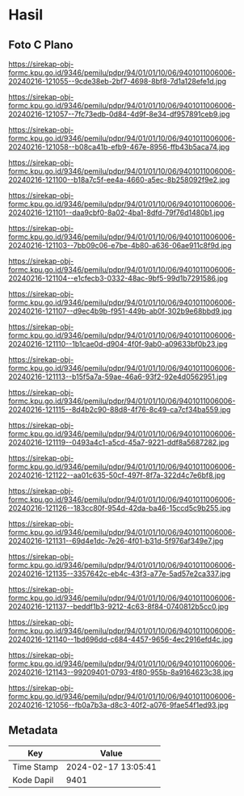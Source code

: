 # Hasil

## Foto C Plano

https://sirekap-obj-formc.kpu.go.id/9346/pemilu/pdpr/94/01/01/10/06/9401011006006-20240216-121055--9cde38eb-2bf7-4698-8bf8-7d1a128efe1d.jpg

https://sirekap-obj-formc.kpu.go.id/9346/pemilu/pdpr/94/01/01/10/06/9401011006006-20240216-121057--7fc73edb-0d84-4d9f-8e34-df957891ceb9.jpg

https://sirekap-obj-formc.kpu.go.id/9346/pemilu/pdpr/94/01/01/10/06/9401011006006-20240216-121058--b08ca41b-efb9-467e-8956-ffb43b5aca74.jpg

https://sirekap-obj-formc.kpu.go.id/9346/pemilu/pdpr/94/01/01/10/06/9401011006006-20240216-121100--b18a7c5f-ee4a-4660-a5ec-8b258092f9e2.jpg

https://sirekap-obj-formc.kpu.go.id/9346/pemilu/pdpr/94/01/01/10/06/9401011006006-20240216-121101--daa9cbf0-8a02-4ba1-8dfd-79f76d1480b1.jpg

https://sirekap-obj-formc.kpu.go.id/9346/pemilu/pdpr/94/01/01/10/06/9401011006006-20240216-121103--7bb09c06-e7be-4b80-a636-06ae911c8f9d.jpg

https://sirekap-obj-formc.kpu.go.id/9346/pemilu/pdpr/94/01/01/10/06/9401011006006-20240216-121104--e1cfecb3-0332-48ac-9bf5-99d1b7291586.jpg

https://sirekap-obj-formc.kpu.go.id/9346/pemilu/pdpr/94/01/01/10/06/9401011006006-20240216-121107--d9ec4b9b-f951-449b-ab0f-302b9e68bbd9.jpg

https://sirekap-obj-formc.kpu.go.id/9346/pemilu/pdpr/94/01/01/10/06/9401011006006-20240216-121110--1b1cae0d-d904-4f0f-9ab0-a09633bf0b23.jpg

https://sirekap-obj-formc.kpu.go.id/9346/pemilu/pdpr/94/01/01/10/06/9401011006006-20240216-121113--b15f5a7a-59ae-46a6-93f2-92e4d0562951.jpg

https://sirekap-obj-formc.kpu.go.id/9346/pemilu/pdpr/94/01/01/10/06/9401011006006-20240216-121115--8d4b2c90-88d8-4f76-8c49-ca7cf34ba559.jpg

https://sirekap-obj-formc.kpu.go.id/9346/pemilu/pdpr/94/01/01/10/06/9401011006006-20240216-121119--0493a4c1-a5cd-45a7-9221-ddf8a5687282.jpg

https://sirekap-obj-formc.kpu.go.id/9346/pemilu/pdpr/94/01/01/10/06/9401011006006-20240216-121122--aa01c635-50cf-497f-8f7a-322d4c7e6bf8.jpg

https://sirekap-obj-formc.kpu.go.id/9346/pemilu/pdpr/94/01/01/10/06/9401011006006-20240216-121126--183cc80f-954d-42da-ba46-15ccd5c9b255.jpg

https://sirekap-obj-formc.kpu.go.id/9346/pemilu/pdpr/94/01/01/10/06/9401011006006-20240216-121131--69d4e1dc-7e26-4f01-b31d-5f976af349e7.jpg

https://sirekap-obj-formc.kpu.go.id/9346/pemilu/pdpr/94/01/01/10/06/9401011006006-20240216-121135--3357642c-eb4c-43f3-a77e-5ad57e2ca337.jpg

https://sirekap-obj-formc.kpu.go.id/9346/pemilu/pdpr/94/01/01/10/06/9401011006006-20240216-121137--beddf1b3-9212-4c63-8f84-0740812b5cc0.jpg

https://sirekap-obj-formc.kpu.go.id/9346/pemilu/pdpr/94/01/01/10/06/9401011006006-20240216-121140--1bd696dd-c684-4457-9656-4ec2916efd4c.jpg

https://sirekap-obj-formc.kpu.go.id/9346/pemilu/pdpr/94/01/01/10/06/9401011006006-20240216-121143--99209401-0793-4f80-955b-8a9164623c38.jpg

https://sirekap-obj-formc.kpu.go.id/9346/pemilu/pdpr/94/01/01/10/06/9401011006006-20240216-121056--fb0a7b3a-d8c3-40f2-a076-9fae54f1ed93.jpg


## Metadata

| Key        | Value               |
| ---------- | ------------------- |
| Time Stamp | 2024-02-17 13:05:41 |
| Kode Dapil | 9401                |



